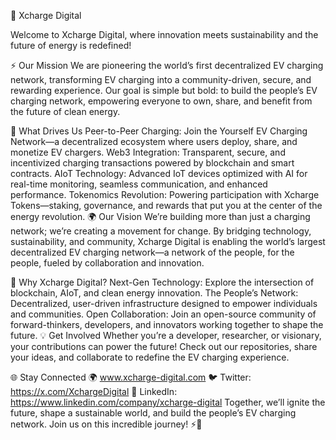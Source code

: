 🚀 Xcharge Digital

Welcome to Xcharge Digital, where innovation meets sustainability and the future of energy is redefined!

⚡ Our Mission
We are pioneering the world’s first decentralized EV charging network, transforming EV charging into a community-driven, secure, and rewarding experience. Our goal is simple but bold: to build the people’s EV charging network, empowering everyone to own, share, and benefit from the future of clean energy.

🌌 What Drives Us
Peer-to-Peer Charging: Join the Yourself EV Charging Network—a decentralized ecosystem where users deploy, share, and monetize EV chargers.
Web3 Integration: Transparent, secure, and incentivized charging transactions powered by blockchain and smart contracts.
AIoT Technology: Advanced IoT devices optimized with AI for real-time monitoring, seamless communication, and enhanced performance.
Tokenomics Revolution: Powering participation with Xcharge Tokens—staking, governance, and rewards that put you at the center of the energy revolution.
🌍 Our Vision
We’re building more than just a charging network; we’re creating a movement for change. By bridging technology, sustainability, and community, Xcharge Digital is enabling the world’s largest decentralized EV charging network—a network of the people, for the people, fueled by collaboration and innovation.

🌟 Why Xcharge Digital?
Next-Gen Technology: Explore the intersection of blockchain, AIoT, and clean energy innovation.
The People’s Network: Decentralized, user-driven infrastructure designed to empower individuals and communities.
Open Collaboration: Join an open-source community of forward-thinkers, developers, and innovators working together to shape the future.
💡 Get Involved
Whether you’re a developer, researcher, or visionary, your contributions can power the future! Check out our repositories, share your ideas, and collaborate to redefine the EV charging experience.

🌐 Stay Connected
🌍 www.xcharge-digital.com
🐦 Twitter: https://x.com/XchargeDigital
🔗 LinkedIn: https://www.linkedin.com/company/xcharge-digital
Together, we’ll ignite the future, shape a sustainable world, and build the people’s EV charging network. Join us on this incredible journey! ⚡🌟
